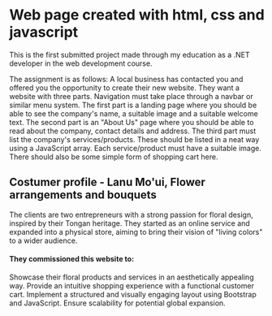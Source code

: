 # Web page created with html, css and javascript

This is the first submitted project made through my education as a .NET developer in the web development course.

The assignment is as follows: A local business has contacted you and offered you the opportunity to create their new website. They want a website with three parts. 
Navigation must take place through a navbar or similar menu system. The first part is a landing page where you should be able to see the company's name, a suitable 
image and a suitable welcome text. The second part is an "About Us" page where you should be able to read about the company, contact details and address.
The third part must list the company's services/products. These should be listed in a neat way using a JavaScript array. Each service/product must have a suitable image. 
There should also be some simple form of shopping cart here.

## Costumer profile - Lanu Mo'ui, Flower arrangements and bouquets 
The clients are two entrepreneurs with a strong passion for floral design, inspired by their Tongan heritage. 
They started as an online service and expanded into a physical store, aiming to bring their vision of "living colors" to a wider audience.

#### They commissioned this website to:
Showcase their floral products and services in an aesthetically appealing way.
Provide an intuitive shopping experience with a functional customer cart.
Implement a structured and visually engaging layout using Bootstrap and JavaScript.
Ensure scalability for potential global expansion.
